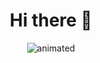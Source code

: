 
<div align="center">

#  Hi there 👋
</div>

<p align="center">
  <img src="https://media1.tenor.com/images/28eeb4217a1d106fc392987ca5e2a44c/tenor.gif?itemid=15456213" alt="animated" />
</p>

<!--
**Smark2019/Smark2019** is a ✨ _special_ ✨ repository because its `README.md` (this file) appears on your GitHub profile.

Here are some ideas to get you started:

- 🔭 I’m currently working on ...
- 🌱 I’m currently learning ...
- 👯 I’m looking to collaborate on ...
- 🤔 I’m looking for help with ...
- 💬 Ask me about ...
- 📫 How to reach me: ...
- 😄 Pronouns: ...
- ⚡ Fun fact: ...
-->
